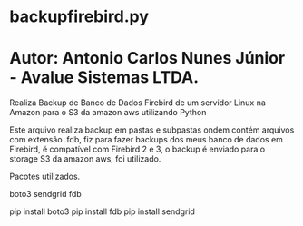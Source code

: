 # backupfirebird.py
# Autor: Antonio Carlos Nunes Júnior - Avalue Sistemas LTDA.

Realiza Backup de Banco de Dados Firebird de um servidor Linux na Amazon para o S3 da amazon aws utilizando Python

Este arquivo realiza backup em pastas e subpastas ondem contém arquivos com extensão .fdb, fiz para fazer backups dos meus banco
de dados em Firebird, é compatível com Firebird 2 e 3, o backup é enviado para o storage S3 da amazon aws, foi utilizado.

Pacotes utilizados.

boto3
sendgrid
fdb

pip install boto3
pip install fdb
pip install sendgrid
